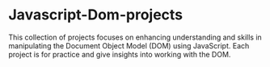# Javascript-Dom-projects
This collection of projects focuses on enhancing understanding and skills in manipulating the Document Object Model (DOM) using JavaScript. Each project is for practice and give insights into working with the DOM.

